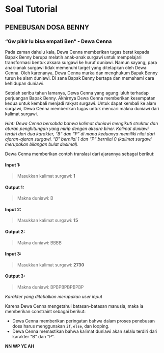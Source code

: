# Soal Tutorial  

## PENEBUSAN DOSA BENNY  
### “Gw pikir lu bisa empati Ben” - Dewa Cenna  

Pada zaman dahulu kala, Dewa Cenna memberikan tugas berat kepada Bapak Benny
berupa melatih anak-anak surgawi untuk mempelajari transformasi bentuk aksara
surgawi ke huruf duniawi. Namun sayang, para anak-anak surgawi tidak memenuhi
target yang ditetapkan oleh Dewa Cenna. Oleh karenanya, Dewa Cenna murka dan
menghukum Bapak Benny turun ke alam duniawi. Di sana Bapak Benny bertapa dan
memahami cara kehidupan duniawi.  

Setelah seribu tahun lamanya, Dewa Cenna yang agung luluh terhadap perjuangan
Bapak Benny. Akhirnya Dewa Cenna memberikan kesempatan kedua untuk kembali
menjadi rakyat surgawi. Untuk dapat kembali ke alam surgawi, Dewa Cenna
memberikan tugas untuk mencari makna duniawi dari kalimat surgawi.  

*Hint: Dewa Cenna bersabda bahwa kalimat duniawi mengikuti struktur dan aturan
penghitungan yang mirip dengan aksara biner. Kalimat duniawi terdiri dari
dua karakter, “B” dan “P” di mana keduanya memiliki nilai dari ajaran-ajaran
surgawi. “B” bernilai 1 dan “P” bernilai 0 (kalimat surgawi merupakan bilangan
bulat desimal).*  

Dewa Cenna memberikan contoh translasi dari ajarannya sebagai berikut:  

#### Input 1:  
> Masukkan kalimat surgawi: **1**  

#### Output 1:  
> Makna duniawi: B  

#### Input 2:  
> Masukkan kalimat surgawi: **15**  

#### Output 2:  
> Makna duniawi: BBBB  

#### Input 3:  
> Masukkan kalimat surgawi: **2730**  

#### Output 3:  
> Makna duniawi: BPBPBPBPBPBP  

*Karakter yang ditebalkan merupakan user input*  

Karena Dewa Cenna mengetahui batasan-batasan manusia, maka ia memberikan
constraint sebagai berikut:  
-   Dewa Cenna memberikan peringatan bahwa dalam proses penebusan dosa
    harus menggunakan `if`, `else`, dan looping.  
-   Dewa Cenna memastikan bahwa kalimat duniawi akan selalu terdiri dari
    karakter "B" dan "P".  

**NN WP YE AH**  
